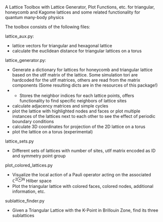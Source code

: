 A Lattice Toolbox
with Lattice Generator, Plot Functions, etc. for triangular, honeycomb and Kagome lattices and some related functionality for quantum many-body physics

The toolbox consists of the following files:


lattice_aux.py:
  - lattice vectors for triangular and hexagonal lattice
  - calculate the euclidean distance for triangular lattices on a torus
  
  lattice_generator.py:
  - Generate a dictionary for lattices for honeycomb and triangular lattice based on the utlf matrix of the lattice. Some simulation tori are hardcoded for the utlf matrices, others are read from the matrix components (Some resulting dicts are in the resources of this package!)
  - - Stores the neighbor indices for each lattice points, offers functionality to find specific neighbors of lattice sites
  - calculate adjacency matrices and simple cycles
  - plot the lattice with highlighted nodes and faces or plot multiple instances of the lattices next to each other to see the effect of periodic boundary conditions
  - calculate 3D coordinates for projection of the 2D lattice on a torus
  - plot the lattice on a torus (experimental)

lattice_sets.py
- Different sets of lattices with number of sites, utlf matrix encoded as ID and symmetry point group


plot_colored_lattices.py
- Visualize the local action of a Pauli operator acting on the associated ${\mathbb{C}^2}^{\otimes N}$ Hilber space
- Plot the triangular lattice with colored faces, colored nodes, additional information, etc.

sublattice_finder.py
- Given a Triangular Lattice with the K-Point in Brillouin Zone, find its three sublattices
